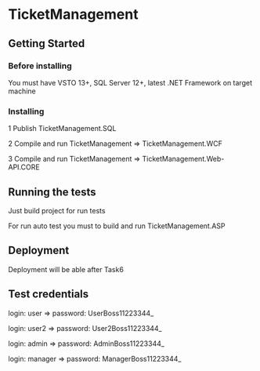 # TicketManagement

## Getting Started

### Before installing

You must have VSTO 13+, SQL Server 12+, latest .NET Framework on target machine

### Installing

1 Publish TicketManagement.SQL

2 Compile and run TicketManagement => TicketManagement.WCF

3 Compile and run TicketManagement => TicketManagement.Web-API.CORE


## Running the tests

Just build project for run tests

For run auto test you must to build and run TicketManagement.ASP

## Deployment

Deployment will be able after Task6

## Test credentials

login: user => password: UserBoss11223344_

login: user2 => password: User2Boss11223344_

login: admin => password: AdminBoss11223344_

login: manager => password: ManagerBoss11223344_